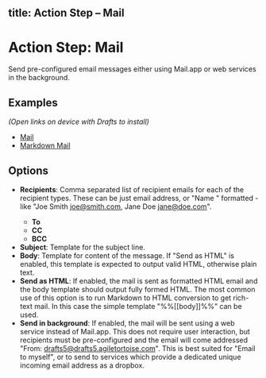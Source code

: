 title: Action Step – Mail
---
# Action Step: Mail

Send pre-configured email messages either using Mail.app or web services in the background.

## Examples

*(Open links on device with Drafts to install)*

- [Mail](drafts5://action?data=%7B%22uuid%22:%2297572F43-B478-4734-9ECC-32EB6B396C96%22,%22steps%22:%5B%7B%22type%22:%22mail%22,%22data%22:%7B%22sendInBackground%22:%22false%22,%22ccRecipients%22:%22%22,%22toRecipients%22:%22%22,%22bccRecipients%22:%22%22,%22sendAsHTML%22:%22false%22,%22subjectTemplate%22:%22%5B%5Btitle%5D%5D%22,%22bodyTemplate%22:%22%5B%5Bbody%5D%5D%22%7D,%22uuid%22:%227FD9F5F9-505F-415C-89FE-DDF6FFD6A84D%22%7D%5D,%22shortName%22:%22%22,%22shouldConfirm%22:false,%22disposition%22:3,%22keyCommand%22:%7B%22optionKey%22:false,%22input%22:%22%22,%22controlKey%22:false,%22commandKey%22:false,%22type%22:%22action%22,%22discoverabilityTitle%22:%22Mail%22,%22shiftKey%22:false%7D,%22logLevel%22:2,%22notificationType%22:2,%22tintColor%22:%22indigo%22,%22actionDescription%22:%22%22,%22keyUseIcon%22:false,%22icon%22:%22action_email_filled%22,%22visibility%22:2,%22supportedPlatform%22:%22any%22,%22groupDisposition%22:0,%22name%22:%22Mail%22%7D)
- [Markdown Mail](drafts5://action?data=%7B%22uuid%22:%22B1EE61CE-AA84-415B-A5F9-C66CCEB0600F%22,%22steps%22:%5B%7B%22type%22:%22mail%22,%22data%22:%7B%22sendInBackground%22:%22false%22,%22ccRecipients%22:%22%22,%22toRecipients%22:%22%22,%22bccRecipients%22:%22%22,%22sendAsHTML%22:%22true%22,%22subjectTemplate%22:%22%5B%5Btitle%5D%5D%22,%22bodyTemplate%22:%22%25%25%5B%5Bbody%5D%5D%25%25%22%7D,%22uuid%22:%2288EF3DF8-129F-4DD0-BA64-CE9FEF82503F%22%7D%5D,%22shortName%22:%22%22,%22shouldConfirm%22:false,%22disposition%22:3,%22keyCommand%22:%7B%22optionKey%22:false,%22input%22:%22%22,%22controlKey%22:false,%22commandKey%22:false,%22type%22:%22action%22,%22discoverabilityTitle%22:%22Markdown%20Mail%22,%22shiftKey%22:false%7D,%22logLevel%22:2,%22notificationType%22:2,%22tintColor%22:%22gray%22,%22actionDescription%22:%22%22,%22keyUseIcon%22:false,%22icon%22:%22action_email_filled%22,%22visibility%22:2,%22supportedPlatform%22:%22any%22,%22groupDisposition%22:0,%22name%22:%22Markdown%20Mail%22%7D)

## Options

- **Recipients**: Comma separated list of recipient emails for each of the recipient types. These can be just email address, or "Name <email>" formatted - like "Joe Smith <joe@smith.com>, Jane Doe <jane@doe.com>".
  - **To**
  - **CC**
  - **BCC**
- **Subject**: Template for the subject line.
- **Body**: Template for content of the message. If "Send as HTML" is enabled, this template is expected to output valid HTML, otherwise plain text.
- **Send as HTML**: If enabled, the mail is sent as formatted HTML email and the body template should output fully formed HTML. The most common use of this option is to run Markdown to HTML conversion to get rich-text mail.  In this case the simple template "%%[[body]]%%" can be used.
- **Send in background**: If enabled, the mail will be sent using a web service instead of Mail.app. This does not require user interaction, but recipients must be pre-configured and the email will come addressed "From: drafts5@drafts5.agiletortoise.com". This is best suited for "Email to myself", or to send to services which provide a dedicated unique incoming email address as a dropbox.
